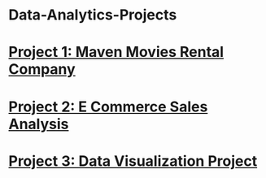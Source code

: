 # Data-Analytics-Projects

# [Project 1: Maven Movies Rental Company](https://github.com/andidwikiy/Maven-movies-rental-company.git)
# [Project 2: E Commerce Sales Analysis](https://github.com/andidwikiy/E_commerce_sales_analysis.git)
# [Project 3: Data Visualization Project](https://github.com/andidwikiy/Data_Visualization.git)
